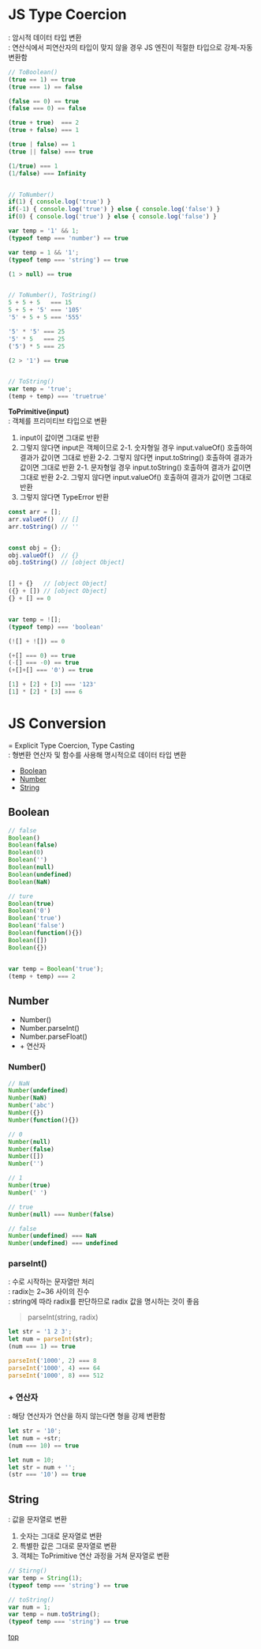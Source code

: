 # JS Type Coercion
: 암시적 데이터 타입 변환    
: 연산식에서 피연산자의 타입이 맞지 않을 경우 JS 엔진이 적절한 타입으로 강제-자동 변환함   

```js
// ToBoolean()
(true == 1) == true
(true === 1) == false

(false == 0) == true
(false === 0) == false

(true + true)  === 2
(true + false) === 1

(true | false) == 1
(true || false) === true

(1/true) === 1
(1/false) === Infinity


// ToNumber()
if(1) { console.log('true') }
if(-1) { console.log('true') } else { console.log('false') }
if(0) { console.log('true') } else { console.log('false') }

var temp = '1' && 1;
(typeof temp === 'number') == true

var temp = 1 && '1';
(typeof temp === 'string') == true

(1 > null) == true


// ToNumber(), ToString()
5 + 5 + 5   === 15
5 + 5 + '5' === '105'
'5' + 5 + 5 === '555'

'5' * '5' === 25
'5' * 5   === 25
('5') * 5 === 25

(2 > '1') == true


// ToString()
var temp = 'true';
(temp + temp) === 'truetrue'
```


**ToPrimitive(input)**  
: 객체를 프리미티브 타입으로 변환   

1. input이 값이면 그대로 반환
2. 그렇지 않다면 input은 객체이므로
    2-1. 숫자형일 경우 input.valueOf() 호출하여 결과가 값이면 그대로 반환
    2-2. 그렇지 않다면 input.toString() 호출하여 결과가 값이면 그대로 반환
    2-1. 문자형일 경우 input.toString() 호출하여 결과가 값이면 그대로 반환
    2-2. 그렇지 않다면 input.valueOf() 호출하여 결과가 값이면 그대로 반환
3. 그렇지 않다면 TypeError 반환

```js
const arr = [];
arr.valueOf()  // []
arr.toString() // ''


const obj = {};
obj.valueOf()  // {}
obj.toString() // [object Object]


[] + {}   // [object Object]
({} + []) // [object Object]
{} + [] == 0


var temp = ![];
(typeof temp) === 'boolean'

(![] + ![]) == 0

(+[] === 0) == true
(-[] === -0) == true
(+[]+[] === '0') == true

[1] + [2] + [3] === '123'
[1] * [2] * [3] === 6
```



# JS Conversion
= Explicit Type Coercion, Type Casting   
: 형변환 연산자 및 함수를 사용해 명시적으로 데이터 타입 변환    

- [Boolean](#boolean)
- [Number](#number)
- [String](#string)



## Boolean

```js
// false
Boolean()
Boolean(false)
Boolean(0)
Boolean('')
Boolean(null)
Boolean(undefined)
Boolean(NaN)

// ture
Boolean(true)
Boolean('0')
Boolean('true')
Boolean('false')
Boolean(function(){})
Boolean([])
Boolean({})


var temp = Boolean('true');
(temp + temp) === 2
```



## Number

- Number()
- Number.parseInt()
- Number.parseFloat()
- \+ 연산자



### Number()

```js
// NaN
Number(undefined)
Number(NaN)
Number('abc')
Number({})
Number(function(){})

// 0
Number(null)
Number(false)
Number([])
Number('')

// 1
Number(true)
Number(' ')

// true
Number(null) === Number(false)

// false
Number(undefined) === NaN
Number(undefined) === undefined
```



### parseInt()
: 수로 시작하는 문자열만 처리   
: radix는 2~36 사이의 진수  
: string에 따라 radix를 판단하므로 radix 값을 명시하는 것이 좋음

> parseInt(string, radix)

```js
let str = '1 2 3';
let num = parseInt(str);
(num === 1) == true

parseInt('1000', 2) === 8
parseInt('1000', 4) === 64
parseInt('1000', 8) === 512
```



### + 연산자
: 해당 연산자가 연산을 하지 않는다면 형을 강제 변환함

```js
let str = '10';
let num = +str;
(num === 10) == true

let num = 10;
let str = num + '';
(str === '10') == true
```



## String
: 값을 문자열로 변환

1. 숫자는 그대로 문자열로 변환  
2. 특별한 값은 그대로 문자열로 변환
3. 객체는 ToPrimitive 연산 과정을 거쳐 문자열로 변환  

```js
// Stirng()
var temp = String(1);
(typeof temp === 'string') == true

// toString()
var num = 1;
var temp = num.toString();
(typeof temp === 'string') == true
```



[top](#)

